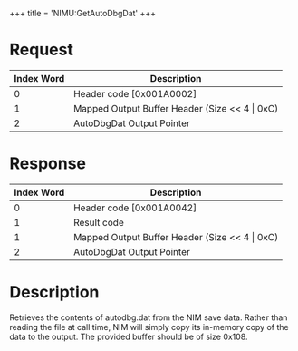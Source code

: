 +++
title = 'NIMU:GetAutoDbgDat'
+++

# Request

| Index Word | Description                                      |
|------------|--------------------------------------------------|
| 0          | Header code \[0x001A0002\]                       |
| 1          | Mapped Output Buffer Header (Size \<\< 4 \| 0xC) |
| 2          | AutoDbgDat Output Pointer                        |

# Response

| Index Word | Description                                      |
|------------|--------------------------------------------------|
| 0          | Header code \[0x001A0042\]                       |
| 1          | Result code                                      |
| 1          | Mapped Output Buffer Header (Size \<\< 4 \| 0xC) |
| 2          | AutoDbgDat Output Pointer                        |

# Description

Retrieves the contents of autodbg.dat from the NIM save data. Rather
than reading the file at call time, NIM will simply copy its in-memory
copy of the data to the output. The provided buffer should be of size
0x108.